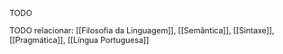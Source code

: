 
TODO

TODO relacionar:
[[Filosofia da Linguagem]], [[Semântica]], [[Sintaxe]], [[Pragmática]], [[Língua Portuguesa]]
